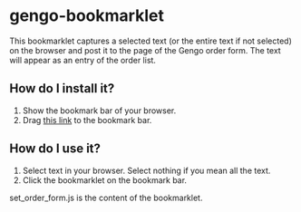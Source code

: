 gengo-bookmarklet
=================
This bookmarklet captures a selected text (or the entire text if not selected) on the browser
and post it to the page of the Gengo order form.
The text will appear as an entry of the order list.

## How do I install it?

1. Show the bookmark bar of your browser.
2. Drag <a href='javascript:(function(){var t=((window.getSelection&&window.getSelection())||(document.getSelection&&document.getSelection())||(document.selection&&document.selection.createRange&&document.selection.createRange().text)).toString()||document.body.innerText;var f=document.createElement("form");f.action="https://gengo.com/order/receive_job_post/";f.method="post";var i=document.createElement("input");i.type="text";i.name="body_src";i.value=t;f.appendChild(i);document.body.appendChild(f);f.submit();})();'>this link</a> to the bookmark bar.

## How do I use it?

1. Select text in your browser. Select nothing if you mean all the text.
2. Click the bookmarklet on the bookmark bar.

set_order_form.js is the content of the bookmarklet.
